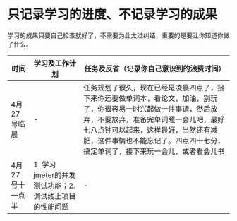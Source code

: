 # 只记录学习的进度、不记录学习的成果
学习的成果只要自己检查就好了，不需要为此太过纠结，重要的是要让你知道你做了什么。

|     时间     |     学习及工作计划            | 任务及反省（记录你自己意识到的浪费时间）|
| ------------ |------------------------| ------------------------------------ |
| 4月27号临晨|-| 任务规划了很久，现在已经是凌晨四点了，接下来你还要做单词本，看论文，加油，别玩了，你很容易一时兴起做一件事请，然后放弃，不要放弃，准备完单词睡一会儿吧，最好七八点钟可以起来，这样最好，当然还有减肥，这件事情也不能忘记了。四点四十七分，搞定单词了，接下来玩一会儿，或者看会儿书|
|4月27号十一点半| 1. 学习jmeter的并发测试功能；2.调试线上项目的性能问题| -